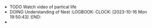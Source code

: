 - TODO Watch video of partical life
- DOING Understanding of Nest
  :LOGBOOK:
  CLOCK: [2023-10-16 Mon 19:50:43]
  :END:
-